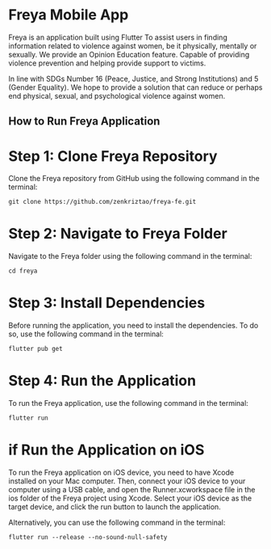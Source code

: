 # Freya Mobile App

Freya is an application built using Flutter
To assist users in finding information related to violence against women, be it physically, mentally or sexually.
We provide an Opinion Education feature. Capable of providing violence prevention and helping provide support to victims.

In line with SDGs Number 16 (Peace, Justice, and Strong Institutions) and 5 (Gender Equality). We hope to provide a solution that can reduce or perhaps end physical, sexual, and psychological violence against women.


## How to Run Freya Application 

# Step 1: Clone Freya Repository

Clone the Freya repository from GitHub using the following command in the terminal:

`git clone https://github.com/zenkriztao/freya-fe.git`

# Step 2: Navigate to Freya Folder

Navigate to the Freya folder using the following command in the terminal:

`cd freya`

# Step 3: Install Dependencies

Before running the application, you need to install the dependencies. To do so, use the following command in the terminal:

`flutter pub get`

# Step 4: Run the Application

To run the Freya application, use the following command in the terminal:

`flutter run`

# if Run the Application on iOS

To run the Freya application on iOS device, you need to have Xcode installed on your Mac computer. Then, connect your iOS device to your computer using a USB cable, and open the Runner.xcworkspace file in the ios folder of the Freya project using Xcode. Select your iOS device as the target device, and click the run button to launch the application.

Alternatively, you can use the following command in the terminal:

`flutter run --release --no-sound-null-safety`








